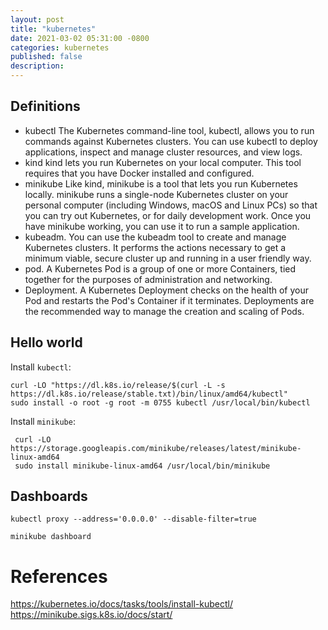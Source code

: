 ```yaml
---
layout: post
title: "kubernetes"
date: 2021-03-02 05:31:00 -0800
categories: kubernetes
published: false
description:
---
```

## Definitions
* kubectl The Kubernetes command-line tool, kubectl, allows you to run commands against Kubernetes clusters. You can use kubectl to deploy applications, inspect and manage cluster resources, and view logs.
* kind kind lets you run Kubernetes on your local computer. This tool requires that you have Docker installed and configured. 
* minikube Like kind, minikube is a tool that lets you run Kubernetes locally. minikube runs a single-node Kubernetes cluster on your personal computer (including Windows, macOS and Linux PCs) so that you can try out Kubernetes, or for daily development work. Once you have minikube working, you can use it to run a sample application.
* kubeadm. You can use the kubeadm tool to create and manage Kubernetes clusters. It performs the actions necessary to get a minimum viable, secure cluster up and running in a user friendly way.
* pod. A Kubernetes Pod is a group of one or more Containers, tied together for the purposes of administration and networking.
* Deployment. A Kubernetes Deployment checks on the health of your Pod and restarts the Pod's Container if it terminates. Deployments are the recommended way to manage the creation and scaling of Pods.


## Hello world
Install `kubectl`:
```
curl -LO "https://dl.k8s.io/release/$(curl -L -s https://dl.k8s.io/release/stable.txt)/bin/linux/amd64/kubectl"
sudo install -o root -g root -m 0755 kubectl /usr/local/bin/kubectl
```

Install `minikube`:
```
 curl -LO https://storage.googleapis.com/minikube/releases/latest/minikube-linux-amd64
 sudo install minikube-linux-amd64 /usr/local/bin/minikube
```

## Dashboards

```
kubectl proxy --address='0.0.0.0' --disable-filter=true
```

```
minikube dashboard
```

# References

https://kubernetes.io/docs/tasks/tools/install-kubectl/
https://minikube.sigs.k8s.io/docs/start/